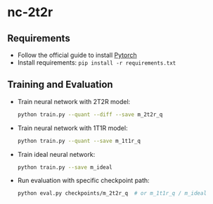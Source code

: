 # nc-2t2r



## Requirements
* Follow the official guide to install [Pytorch](https://pytorch.org/get-started/locally/)
* Install requirements: `pip install -r requirements.txt`

## Training and Evaluation
* Train neural network with 2T2R model:
  ```bash
  python train.py --quant --diff --save m_2t2r_q
  ```

* Train neural network with 1T1R model:
  ```bash
  python train.py --quant --save m_1t1r_q
  ```

* Train ideal neural network:
  ```bash
  python train.py --save m_ideal
  ```

* Run evaluation with specific checkpoint path:
  ```bash
  python eval.py checkpoints/m_2t2r_q  # or m_1t1r_q / m_ideal
  ```
